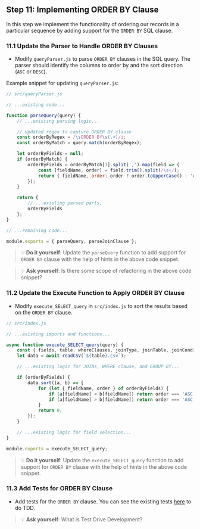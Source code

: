 ## Step 11: Implementing ORDER BY Clause

In this step we implement the functionality of ordering our records in a particular sequence by adding support for the `ORDER BY` SQL clause.

### 11.1 Update the Parser to Handle ORDER BY Clauses
- Modify `queryParser.js` to parse `ORDER BY` clauses in the SQL query. The parser should identify the columns to order by and the sort direction (`ASC` or `DESC`).

Example snippet for updating `queryParser.js`:
```javascript
// src/queryParser.js

// ...existing code...

function parseQuery(query) {
    // ...existing parsing logic...

    // Updated regex to capture ORDER BY clause
    const orderByRegex = /\sORDER BY\s(.+)/i;
    const orderByMatch = query.match(orderByRegex);

    let orderByFields = null;
    if (orderByMatch) {
        orderByFields = orderByMatch[1].split(',').map(field => {
            const [fieldName, order] = field.trim().split(/\s+/);
            return { fieldName, order: order ? order.toUpperCase() : 'ASC' };
        });
    }

    return {
        // ...existing parsed parts,
        orderByFields
    };
}

// ...remaining code...

module.exports = { parseQuery, parseJoinClause };
```

> 💡 **Do it yourself**: Update the `parseQuery` function to add support for `ORDER BY` clause with the help of hints in the above code snippet.

> 💡 **Ask yourself**: Is there some scope of refactoring in the above code snippet?


### 11.2 Update the Execute Function to Apply ORDER BY Clause
- Modify `execute_SELECT_query` in `src/index.js` to sort the results based on the `ORDER BY` clause.

```javascript
// src/index.js

// ...existing imports and functions...

async function execute_SELECT_query(query) {
    const { fields, table, whereClauses, joinType, joinTable, joinCondition, groupByFields, orderByFields } = parseQuery(query);
    let data = await readCSV(`${table}.csv`);

    // ...existing logic for JOINs, WHERE clause, and GROUP BY...

    if (orderByFields) {
        data.sort((a, b) => {
            for (let { fieldName, order } of orderByFields) {
                if (a[fieldName] < b[fieldName]) return order === 'ASC' ? -1 : 1;
                if (a[fieldName] > b[fieldName]) return order === 'ASC' ? 1 : -1;
            }
            return 0;
        });
    }

    // ...existing logic for field selection...
}

module.exports = execute_SELECT_query;
```

> 💡 **Do it yourself**: Update the `execute_SELECT_query` function to add support for `ORDER BY` clause with the help of hints in the above code snippet.

### 11.3 Add Tests for ORDER BY Clause

- Add tests for the `ORDER BY` clause. You can see the existing tests [here](https://github.com/ChakshuGautam/stylusdb-sql/commit/39efbc7d7a81296c58a31e5fe84224938f64bcf7) to do TDD.

> 💡 **Ask yourself**: What is Test Drive Development? 